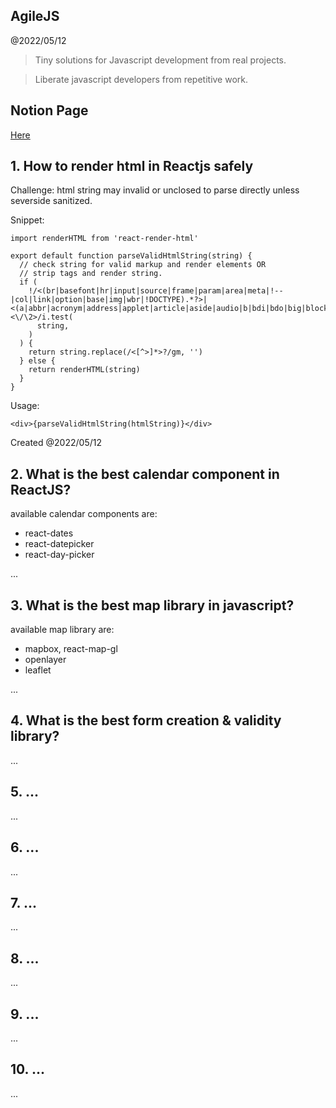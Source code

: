 AgileJS
----------------------

@2022/05/12


> Tiny solutions for Javascript development from real projects.

> Liberate javascript developers from repetitive work.


## Notion Page

[Here](https://glow-pint-f73.notion.site/3a8b8df7cd044237b29357c071a60f44?v=4e3a4f476bcd412190802f91fb285bb8)


## 1. How to render html in Reactjs safely


Challenge: html string may invalid or unclosed to parse directly unless severside sanitized.


Snippet:

```
import renderHTML from 'react-render-html'

export default function parseValidHtmlString(string) {
  // check string for valid markup and render elements OR
  // strip tags and render string.
  if (
    !/<(br|basefont|hr|input|source|frame|param|area|meta|!--|col|link|option|base|img|wbr|!DOCTYPE).*?>|<(a|abbr|acronym|address|applet|article|aside|audio|b|bdi|bdo|big|blockquote|body|button|canvas|caption|center|cite|code|colgroup|command|datalist|dd|del|details|dfn|dialog|dir|div|dl|dt|em|embed|fieldset|figcaption|figure|font|footer|form|frameset|head|header|hgroup|h1|h2|h3|h4|h5|h6|html|i|iframe|ins|kbd|keygen|label|legend|li|map|mark|menu|meter|nav|noframes|noscript|object|ol|optgroup|output|p|pre|progress|q|rp|rt|ruby|s|samp|script|section|select|small|span|strike|strong|style|sub|summary|sup|table|tbody|td|textarea|tfoot|th|thead|time|title|tr|track|tt|u|ul|var|video).*?<\/\2>/i.test(
      string,
    )
  ) {
    return string.replace(/<[^>]*>?/gm, '')
  } else {
    return renderHTML(string)
  }
}
```

Usage:

```
<div>{parseValidHtmlString(htmlString)}</div>
```


Created @2022/05/12


## 2. What is the best calendar component in ReactJS?


available calendar components are:

- react-dates
- react-datepicker
- react-day-picker

...

## 3. What is the best map library in javascript?


available map library are:

- mapbox, react-map-gl
- openlayer
- leaflet

...

## 4. What is the best form creation & validity library?

...

## 5. ...

...

## 6. ...

...

## 7. ...

...

## 8. ...

...

## 9. ...

...

## 10. ...

...


